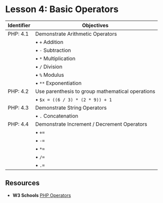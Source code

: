 # Lesson 4: Basic Operators

Identifier   | Objectives
-------------|------------
PHP: 4.1     | Demonstrate Arithmetic Operators
             | &bull; `+` Addition
             | &bull; `-` Subtraction
             | &bull; `*` Multiplication
             | &bull; `/` Division
             | &bull; `%` Modulus
             | &bull; `**` Exponentiation
PHP: 4.2     | Use parenthesis to group mathematical operations
             | &bull; `$x = ((6 / 3) * (2 * 9)) + 1`
PHP: 4.3     | Demonstrate String Operators
             | &bull; `.` Concatenation
PHP: 4.4     | Demonstrate Increment / Decrement Operators
             | &bull; `+=`
             | &bull; `-=`
             | &bull; `*=`
             | &bull; `/=`
             | &bull; `.=`

## Resources
- __W3 Schools__ [PHP Operators](http://www.w3schools.com/php/php_operators.asp)